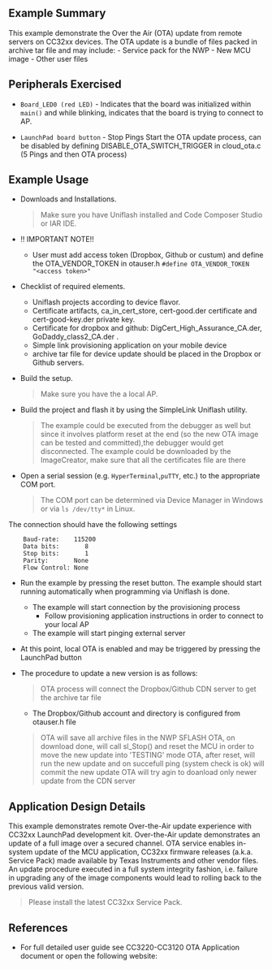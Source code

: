 ## Example Summary

This example demonstrate the Over the Air (OTA) update from remote servers on CC32xx devices. 
The OTA update is a bundle of files packed in archive tar file and may include:
	- Service pack for the NWP
	- New MCU image
	- Other user files

## Peripherals Exercised

* `Board_LED0 (red LED)` - Indicates that the board was initialized within `main()`
and while blinking, indicates that the board is trying to connect to AP.

* `LaunchPad board button` - Stop Pings Start the OTA update process, 
can be disabled by defining DISABLE_OTA_SWITCH_TRIGGER in cloud_ota.c (5 Pings and then OTA process)


## Example Usage

* Downloads and Installations.
	> Make sure you have Uniflash installed and Code Composer Studio or IAR IDE.

* !! IMPORTANT NOTE!! 
	- User must add access token (Dropbox, Github or custum) and define the OTA_VENDOR_TOKEN in otauser.h 
        `#define OTA_VENDOR_TOKEN     "<access token>"`

* Checklist of required elements.
	- Uniflash projects according to device flavor.	
	- Certificate artifacts, ca_in_cert_store, cert-good.der certificate and cert-good-key.der private key.
	- Certificate for dropbox and github: DigCert_High_Assurance_CA.der, GoDaddy_class2_CA.der .
	- Simple link provisioning application on your mobile device
	- archive tar file for device update should be placed in the Dropbox or Github servers.

* Build the setup.
	> Make sure you have the a local AP.

* Build the project and flash it by using the SimpleLink Uniflash utility.
	> The example could be executed from the debugger as well but since it involves platform reset at the end 
        (so the new OTA image can be tested and committed),the debugger would get disconnected.
	> The example could be downloaded by the ImageCreator, make sure that all the certificates file are there 

* Open a serial session (e.g. `HyperTerminal`,`puTTY`, etc.) to the appropriate COM port.
	> The COM port can be determined via Device Manager in Windows or via `ls /dev/tty*` in Linux.

The connection should have the following settings
```
    Baud-rate:    115200
    Data bits:       8
    Stop bits:       1
    Parity:       None
    Flow Control: None
```

* Run the example by pressing the reset button. The example should start running automatically when programming via Uniflash is done.

	*  The example will start connection by the provisioning process
		- Follow provisioning application instructions in order to connect to your local AP
	*  The example will start pinging external server

* At this point, local OTA is enabled and may be triggered by pressing the LaunchPad button

* The procedure to update a new version is as follows:
	> OTA process will connect the Dropbox/Github CDN server to get the archive tar file 
	- The Dropbox/Github account and directory is configured from otauser.h file
	> OTA will save all archive files in the NWP SFLASH
	> OTA, on download done, will call sl_Stop() and reset the MCU in order to move the new update into 'TESTING' mode
	> OTA, after reset, will run the new update and on succefull ping (system check is ok) will commit the new update 
	> OTA will try agin to doanload only newer update from the CDN server

## Application Design Details

This example demonstrates remote Over-the-Air update experience with CC32xx LaunchPad development kit.
Over-the-Air update demonstrates an update of a full image over a secured channel. OTA service enables in-system update of the MCU application, CC32xx firmware releases (a.k.a. Service Pack) made available by Texas Instruments and other vendor files. An update procedure executed in a full system integrity fashion, i.e. failure in upgrading any of the image components would lead to rolling back to the previous valid version.

> Please install the latest CC32xx Service Pack.

## References

* For full detailed user guide see CC3220-CC3120 OTA Application document or open the following website:
 
